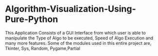 # Algorithm-Visualization-Using-Pure-Python
This Application Consists of a GUI Interface from which user is able to manipulate the Type of Algo to be executed, Speed of Algo Execution and many more features. Some of the modules used in this entire project are, Tkinter, Sys, Random, Pygame,Partial

